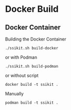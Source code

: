 # Docker Build

## Docker Container

Building the Docker Container

```
./ssikit.sh build-docker
```

or with Podman

```
./ssikit.sh build-podman
```

or without script

```
docker build -t ssikit .
```

Manually

```
podman build -t ssikit .
```
